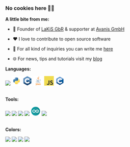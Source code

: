 ### No cookies here 👋🍪

**A little bite from me:**

- 💼 Founder of [LaKiS GbR](https://github.com/LaKiS-GbR) & supporter at [Avanis GmbH](https://github.com/Avanis-GmbH)

- ❤️ I love to contribute to open source software

- 💬 For all kind of inquiries you can write me [here](https://github.com/Plaenkler/Plaenkler/issues)

- 🌐 For news, tips and tutorials visit my [blog](https://plaenkler.github.io/Blog/)

**Languages:**

<span>
  <img height="30" src="https://user-images.githubusercontent.com/60503970/192389484-df2c77eb-e735-49af-96ee-1c98d243becb.svg">
  <img height="30" src="https://raw.githubusercontent.com/github/explore/80688e429a7d4ef2fca1e82350fe8e3517d3494d/topics/python/python.png">
  <img height="30" src="https://raw.githubusercontent.com/github/explore/180320cffc25f4ed1bbdfd33d4db3a66eeeeb358/topics/cpp/cpp.png">
  <img height="30" src="https://raw.githubusercontent.com/github/explore/5b3600551e122a3277c2c5368af2ad5725ffa9a1/topics/java/java.png">
  <img height="30" src="https://raw.githubusercontent.com/github/explore/80688e429a7d4ef2fca1e82350fe8e3517d3494d/topics/javascript/javascript.png">
  <img height="30" src="https://raw.githubusercontent.com/github/explore/f3e22f0dca2be955676bc70d6214b95b13354ee8/topics/c/c.png">
</span><br><br>

**Tools:**

<span>
  <img height="30" src="https://user-images.githubusercontent.com/60503970/164753681-bf2f7b61-adb4-4fca-85ad-43fb02541682.png">
  <img height="30" src="https://user-images.githubusercontent.com/60503970/164754015-379e8f46-1373-47f0-9328-7a059e73de42.png">
  <img height="30" src="https://upload.wikimedia.org/wikipedia/commons/thumb/1/1d/PyCharm_Icon.svg/1200px-PyCharm_Icon.svg.png">
  <img height="30" src="https://cdn.platformio.org/images/platformio-logo.17fdc3bc.png">
  <img height="30" src="https://raw.githubusercontent.com/github/explore/80688e429a7d4ef2fca1e82350fe8e3517d3494d/topics/arduino/arduino.png">
  <img height="30" src="https://raw.githubusercontent.com/go-gitea/gitea/main/public/img/gitea.svg">
</span><br><br>

**Colors:**

<span>
  <img height="20" src="https://img.shields.io/badge/343A40-343A40.svg">
  <img height="20" src="https://img.shields.io/badge/FFFFFF-FFFFFF.svg">
  <img height="20" src="https://img.shields.io/badge/0069D9-0069D9.svg">
  <img height="20" src="https://img.shields.io/badge/339933-339933.svg">
</span><br><br>
